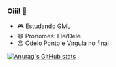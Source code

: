 ### Oiii! 👋

- 🎮 Estudando GML
- 😄 Pronomes: Ele/Dele
- 😡 Odeio Ponto e Vírgula no final

[![Anurag's GitHub stats](https://github-readme-stats.vercel.app/api?username=barbosa-jp&bg_color=00000000&theme=dracula)](https://github.com/anuraghazra/github-readme-stats)
